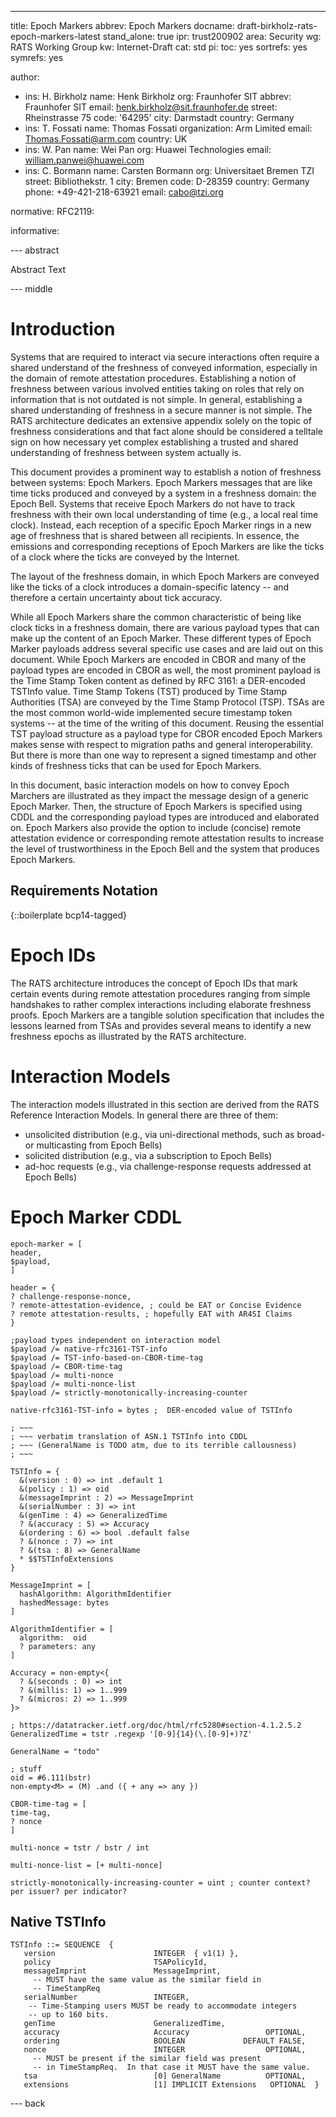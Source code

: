 ---
title: Epoch Markers
abbrev: Epoch Markers
docname: draft-birkholz-rats-epoch-markers-latest
stand_alone: true
ipr: trust200902
area: Security
wg: RATS Working Group
kw: Internet-Draft
cat: std
pi:
  toc: yes
  sortrefs: yes
  symrefs: yes

author:
- ins: H. Birkholz
  name: Henk Birkholz
  org: Fraunhofer SIT
  abbrev: Fraunhofer SIT
  email: henk.birkholz@sit.fraunhofer.de
  street: Rheinstrasse 75
  code: '64295'
  city: Darmstadt
  country: Germany
- ins: T. Fossati
  name: Thomas Fossati
  organization: Arm Limited
  email: Thomas.Fossati@arm.com
  country: UK
- ins: W. Pan
  name: Wei Pan
  org: Huawei Technologies
  email: william.panwei@huawei.com
- ins: C. Bormann
  name: Carsten Bormann
  org: Universitaet Bremen TZI
  street: Bibliothekstr. 1
  city: Bremen
  code: D-28359
  country: Germany
  phone: +49-421-218-63921
  email: cabo@tzi.org

normative:
  RFC2119:

informative:

--- abstract

Abstract Text

--- middle

# Introduction

Systems that are required to interact via secure interactions often require a shared understand of the freshness of conveyed information, especially in the domain of remote attestation procedures.
Establishing a notion of freshness between various involved entities taking on roles that rely on information that is not outdated is not simple.
In general, establishing a shared understanding of freshness in a secure manner is not simple.
The RATS architecture dedicates an extensive appendix solely on the topic of freshness considerations and that fact alone should be considered a telltale sign on how necessary yet complex establishing a trusted and shared understanding of freshness between system actually is.

This document provides a prominent way to establish a notion of freshness between systems: Epoch Markers.
Epoch Markers messages that are like time ticks produced and conveyed by a system in a freshness domain: the Epoch Bell.
Systems that receive Epoch Markers do not have to track freshness with their own local understanding of time (e.g., a local real time clock).
Instead, each reception of a specific Epoch Marker rings in a new age of freshness that is shared between all recipients.
In essence, the emissions and corresponding receptions of Epoch Markers are like the ticks of a clock where the ticks are conveyed by the Internet.

The layout of the freshness domain, in which Epoch Markers are conveyed like the ticks of a clock introduces a domain-specific latency -- and therefore a certain uncertainty about tick accuracy.

While all Epoch Markers share the common characteristic of being like clock ticks in a freshness domain, there are various payload types that can make up the content of an Epoch Marker.
These different types of Epoch Marker payloads address several specific use cases and are laid out on this document.
While Epoch Markers are encoded in CBOR and many of the payload types are encoded in CBOR as well, the most prominent payload is the Time Stamp Token content as defined by RFC 3161: a DER-encoded TSTInfo value.
Time Stamp Tokens (TST) produced by Time Stamp Authorities (TSA) are conveyed by the Time Stamp Protocol (TSP).
TSAs are the most common world-wide implemented secure timestamp token systems -- at the time of the writing of this document.
Reusing the essential TST payload structure as a payload type for CBOR encoded Epoch Markers makes sense with respect to migration paths and general interoperability.
But there is more than one way to represent a signed timestamp and other kinds of freshness ticks that can be used for Epoch Markers.

In this document, basic interaction models on how to convey Epoch Marchers are illustrated as they impact the message design of a generic Epoch Marker.
Then, the structure of Epoch Markers is specified using CDDL and the corresponding payload types are introduced and elaborated on.
Epoch Markers also provide the option to include (concise) remote attestation evidence or corresponding remote attestation results to increase the level of trustworthiness in the Epoch Bell and the system that produces Epoch Markers.

## Requirements Notation

{::boilerplate bcp14-tagged}

# Epoch IDs

The RATS architecture introduces the concept of Epoch IDs that mark certain events during remote attestation procedures ranging from simple handshakes to rather complex interactions including elaborate freshness proofs.
Epoch Markers are a tangible solution specification that includes the lessons learned from TSAs and provides several means to identify a new freshness epochs as illustrated by the RATS architecture.

# Interaction Models

The interaction models illustrated in this section are derived from the RATS Reference Interaction Models.
In general there are three of them:

* unsolicited distribution (e.g., via uni-directional methods, such as broad- or multicasting from Epoch Bells)
* solicited distribution (e.g., via a subscription to Epoch Bells)
* ad-hoc requests (e.g., via challenge-response requests addressed at Epoch Bells)

# Epoch Marker CDDL

~~~~ CDDL
epoch-marker = [
header,
$payload,
]

header = {
? challenge-response-nonce,
? remote-attestation-evidence, ; could be EAT or Concise Evidence
? remote attestation-results, ; hopefully EAT with AR4SI Claims
}

;payload types independent on interaction model
$payload /= native-rfc3161-TST-info
$payload /= TST-info-based-on-CBOR-time-tag
$payload /= CBOR-time-tag
$payload /= multi-nonce
$payload /= multi-nonce-list
$payload /= strictly-monotonically-increasing-counter

native-rfc3161-TST-info = bytes ;  DER-encoded value of TSTInfo

; ~~~
; ~~~ verbatim translation of ASN.1 TSTInfo into CDDL
; ~~~ (GeneralName is TODO atm, due to its terrible callousness)
; ~~~

TSTInfo = {
  &(version : 0) => int .default 1
  &(policy : 1) => oid
  &(messageImprint : 2) => MessageImprint
  &(serialNumber : 3) => int
  &(genTime : 4) => GeneralizedTime
  ? &(accuracy : 5) => Accuracy
  &(ordering : 6) => bool .default false
  ? &(nonce : 7) => int
  ? &(tsa : 8) => GeneralName
  * $$TSTInfoExtensions
}

MessageImprint = [
  hashAlgorithm: AlgorithmIdentifier
  hashedMessage: bytes
]

AlgorithmIdentifier = [
  algorithm:  oid
  ? parameters: any
]

Accuracy = non-empty<{
  ? &(seconds : 0) => int
  ? &(millis: 1) => 1..999
  ? &(micros: 2) => 1..999
}>

; https://datatracker.ietf.org/doc/html/rfc5280#section-4.1.2.5.2
GeneralizedTime = tstr .regexp '[0-9]{14}(\.[0-9]+)?Z'

GeneralName = "todo"

; stuff
oid = #6.111(bstr)
non-empty<M> = (M) .and ({ + any => any })

CBOR-time-tag = [
time-tag,
? nonce
]

multi-nonce = tstr / bstr / int

multi-nonce-list = [+ multi-nonce]

strictly-monotonically-increasing-counter = uint ; counter context? per issuer? per indicator?
~~~~

## Native TSTInfo

~~~~ DER
TSTInfo ::= SEQUENCE  {
   version                      INTEGER  { v1(1) },
   policy                       TSAPolicyId,
   messageImprint               MessageImprint,
     -- MUST have the same value as the similar field in
     -- TimeStampReq
   serialNumber                 INTEGER,
    -- Time-Stamping users MUST be ready to accommodate integers
    -- up to 160 bits.
   genTime                      GeneralizedTime,
   accuracy                     Accuracy                 OPTIONAL,
   ordering                     BOOLEAN             DEFAULT FALSE,
   nonce                        INTEGER                  OPTIONAL,
     -- MUST be present if the similar field was present
     -- in TimeStampReq.  In that case it MUST have the same value.
   tsa                          [0] GeneralName          OPTIONAL,
   extensions                   [1] IMPLICIT Extensions   OPTIONAL  }
~~~~

--- back
